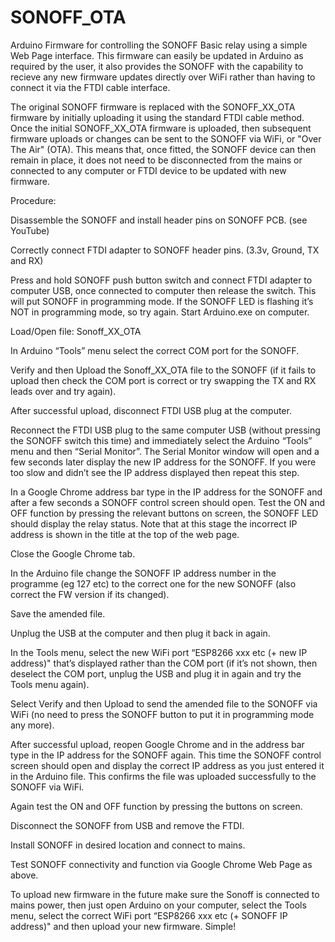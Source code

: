 # SONOFF_OTA
Arduino Firmware for controlling the SONOFF Basic relay using a simple Web Page interface.  This firmware can easily be updated in Arduino as required by the user, it also provides the SONOFF with the capability to recieve any new firmware updates directly over WiFi rather than having to connect it via the FTDI cable interface.

The original SONOFF firmware is replaced with the SONOFF_XX_OTA firmware by initially uploading it using the standard FTDI cable method.
Once the initial SONOFF_XX_OTA firmware is uploaded, then subsequent firmware uploads or changes can be sent to the SONOFF via WiFi, or "Over The Air" (OTA).  This means that, once fitted, the SONOFF device can then remain in place, it does not need to be disconnected from the mains or connected to any computer or FTDI device to be updated with new firmware.

Procedure:

Disassemble the SONOFF and install header pins on SONOFF PCB. (see YouTube)

Correctly connect FTDI adapter to SONOFF header pins. (3.3v, Ground, TX and RX)

Press and hold SONOFF push button switch and connect FTDI adapter to computer USB, once connected to computer then release the switch.  This will put SONOFF in programming mode.  If the SONOFF LED is flashing it’s NOT in programming mode, so try again.
Start Arduino.exe on computer.

Load/Open file: Sonoff_XX_OTA

In Arduino “Tools” menu select the correct COM port for the SONOFF.

Verify and then Upload the Sonoff_XX_OTA file to the SONOFF (if it fails to upload then check the COM port is correct or try swapping the TX and RX leads over and try again).

After successful upload, disconnect FTDI USB plug at the computer.

Reconnect the FTDI USB plug to the same computer USB (without pressing the SONOFF switch this time) and immediately select the Arduino “Tools” menu and then “Serial Monitor”.  The Serial Monitor window will open and a few seconds later display the new IP address for the SONOFF. If you were too slow and didn’t see the IP address displayed then repeat this step.

In a Google Chrome address bar type in the IP address for the SONOFF and after a few seconds a SONOFF control screen should open.  Test the ON and OFF function by pressing the relevant buttons on screen, the SONOFF LED should display the relay status.  Note that at this stage the incorrect IP address is shown in the title at the top of the web page.

Close the Google Chrome tab.

In the Arduino file change the SONOFF IP address number in the programme (eg 127 etc) to the correct one for the new SONOFF (also correct the FW version if its changed).

Save the amended file.

Unplug the USB at the computer and then plug it back in again.

In the Tools menu, select the new WiFi port “ESP8266 xxx etc (+ new IP address)" that’s displayed rather than the COM port (if it’s not shown, then deselect the COM port, unplug the USB and plug it in again and try the Tools menu again).

Select Verify and then Upload to send the amended file to the SONOFF via WiFi (no need to press the SONOFF button to put it in programming mode any more).

After successful upload, reopen Google Chrome and in the address bar type in the IP address for the SONOFF again.  This time the SONOFF control screen should open and display the correct IP address as you just entered it in the Arduino file.  This confirms the file was uploaded successfully to the SONOFF via WiFi. 

Again test the ON and OFF function by pressing the buttons on screen. 

Disconnect the SONOFF from USB and remove the FTDI.

Install SONOFF in desired location and connect to mains.

Test SONOFF connectivity and function via Google Chrome Web Page as above.

To upload new firmware in the future make sure the Sonoff is connected to mains power, then just open Arduino on your computer, select  the Tools menu, select the correct WiFi port “ESP8266 xxx etc (+ SONOFF IP address)" and then upload your new firmware. Simple!
